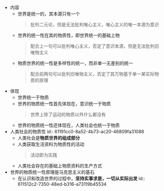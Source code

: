 - 内容
	- 世界是统一的，其本源只有一个
	  > 批判二元论，但是无法批判唯心主义，唯心主义的唯一本源为意识
	- 世界的统一性在其的物质性，即世界统一的基础上物
	  > 配合上一句可以批判唯心主义，否定了意识本源，但是无法批判旧唯物主义
	- 物质世界的统一性是多样性的统一，而非单一无差别的统一
	  > 配合前两句可以批判旧唯物主义，否定了其万物基于单一某实际物质的原理
- 体现
	- 世界统一于物质
	- 世界的物质统一性首先体现在，意识统一于物质
	  > 世界上除了运动的物质以外什么都没有
	- 世界的物质统一性还体现在，人类社会也统一于物质
- 人类社会的物质性
  id:: 61191cc0-8a52-4b73-ac20-46809fa31088
	- 人类社会是**物质世界的组成部分**
	- 人类获取生活资料为物质性的活动
	  > 活动即为实践
	- 人类社会存在的基础上物质资料的生产方式
- 世界的物质统一性原理是马克思主义的基石
	- 在认识和改造世界的过程中，**坚持实事求是，一切从实际出发**
	  id:: 611512c2-7350-48ed-b316-a73119b45534